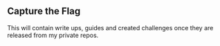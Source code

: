 ## Capture the Flag

This will contain write ups, guides and created challenges once they are released from my private repos.
